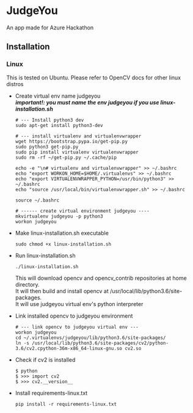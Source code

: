 # JudgeYou
An app made for Azure Hackathon

## Installation
### Linux
This is tested on Ubuntu. Please refer to OpenCV docs for other linux distros
- Create virtual env name judgeyou  
  <b><i>important!: you must name the env judgeyou if you use linux-installation.sh</i></b>
    ```
    # --- Install python3 dev
    sudo apt-get install python3-dev

    # --- install virtualenv and virtualenvwrapper
    wget https://bootstrap.pypa.io/get-pip.py
    sudo python3 get-pip.py
    sudo pip install virtualenv virtualenvwrapper
    sudo rm -rf ~/get-pip.py ~/.cache/pip

    echo -e "\n# virtualenv and virtualenvwrapper" >> ~/.bashrc
    echo "export WORKON_HOME=$HOME/.virtualenvs" >> ~/.bashrc
    echo "export VIRTUALENVWRAPPER_PYTHON=/usr/bin/python3" >> ~/.bashrc
    echo "source /usr/local/bin/virtualenvwrapper.sh" >> ~/.bashrc

    source ~/.bashrc

    # ------ create virtual environment judgeyou ----
    mkvirtualenv judgeyou -p python3
    workon judgeyou
    ```

- Make linux-installation.sh executable
    ```
    sudo chmod +x linux-installation.sh
    ```

- Run linux-installation.sh
    ```
    ./linux-installation.sh
    ```
    This will download opencv and opencv_contrib repositories at home directory.  
    It will then build and install opencv at /usr/local/lib/python3.6/site-packages.  
    It will use judgeyou virtual env's python interpreter

- Link installed opencv to judgeyou environment
    ```
    # --- link opencv to judgeyou virtual env ---
    workon judgeyou
    cd ~/.virtualenvs/judgeyou/lib/python3.6/site-packages/
    ln -s /usr/local/lib/python3.6/site-packages/cv2/python-3.6/cv2.cpython-36m-x86_64-linux-gnu.so cv2.so
    ```

- Check if cv2 is installed
    ```
    $ python
    $ >>> import cv2
    $ >>> cv2.__version__
    ```

- Install requirements-linux.txt
    ```
    pip install -r requirements-linux.txt
    ```